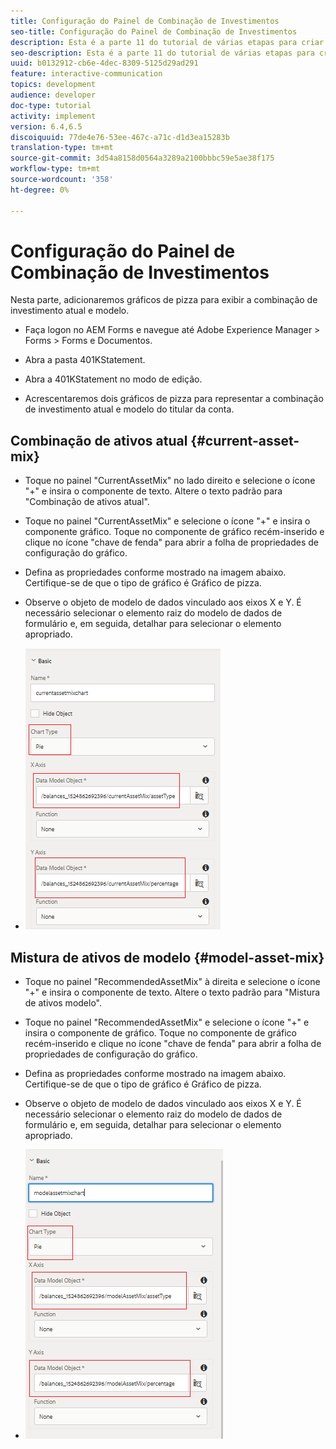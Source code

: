 ```yaml
---
title: Configuração do Painel de Combinação de Investimentos
seo-title: Configuração do Painel de Combinação de Investimentos
description: Esta é a parte 11 do tutorial de várias etapas para criar seu primeiro documento de comunicação interativo.Nesta parte, adicionaremos gráficos de pizza para exibir o mix de investimento atual e modelo.
seo-description: Esta é a parte 11 do tutorial de várias etapas para criar seu primeiro documento de comunicação interativo.Nesta parte, adicionaremos gráficos de pizza para exibir o mix de investimento atual e modelo.
uuid: b0132912-cb6e-4dec-8309-5125d29ad291
feature: interactive-communication
topics: development
audience: developer
doc-type: tutorial
activity: implement
version: 6.4,6.5
discoiquuid: 77de4e76-53ee-467c-a71c-d1d3ea15283b
translation-type: tm+mt
source-git-commit: 3d54a8158d0564a3289a2100bbbc59e5ae38f175
workflow-type: tm+mt
source-wordcount: '358'
ht-degree: 0%

---
```



# Configuração do Painel de Combinação de Investimentos

Nesta parte, adicionaremos gráficos de pizza para exibir a combinação de investimento atual e modelo.

* Faça logon no AEM Forms e navegue até Adobe Experience Manager > Forms > Forms e Documentos.

* Abra a pasta 401KStatement.

* Abra a 401KStatement no modo de edição.

* Acrescentaremos dois gráficos de pizza para representar a combinação de investimento atual e modelo do titular da conta.

## Combinação de ativos atual {#current-asset-mix}

* Toque no painel &quot;CurrentAssetMix&quot; no lado direito e selecione o ícone &quot;+&quot; e insira o componente de texto. Altere o texto padrão para &quot;Combinação de ativos atual&quot;.

* Toque no painel &quot;CurrentAssetMix&quot; e selecione o ícone &quot;+&quot; e insira o componente gráfico. Toque no componente de gráfico recém-inserido e clique no ícone &quot;chave de fenda&quot; para abrir a folha de propriedades de configuração do gráfico.

* Defina as propriedades conforme mostrado na imagem abaixo. Certifique-se de que o tipo de gráfico é Gráfico de pizza.

* Observe o objeto de modelo de dados vinculado aos eixos X e Y. É necessário selecionar o elemento raiz do modelo de dados de formulário e, em seguida, detalhar para selecionar o elemento apropriado.

* ![currentassetmix](assets/currentassetmixchart.png)

## Mistura de ativos de modelo {#model-asset-mix}

* Toque no painel &quot;RecommendedAssetMix&quot; à direita e selecione o ícone &quot;+&quot; e insira o componente de texto. Altere o texto padrão para &quot;Mistura de ativos modelo&quot;.

* Toque no painel &quot;RecommendedAssetMix&quot; e selecione o ícone &quot;+&quot; e insira o componente de gráfico. Toque no componente de gráfico recém-inserido e clique no ícone &quot;chave de fenda&quot; para abrir a folha de propriedades de configuração do gráfico.

* Defina as propriedades conforme mostrado na imagem abaixo. Certifique-se de que o tipo de gráfico é Gráfico de pizza.

* Observe o objeto de modelo de dados vinculado aos eixos X e Y. É necessário selecionar o elemento raiz do modelo de dados de formulário e, em seguida, detalhar para selecionar o elemento apropriado.

* ![assettype](assets/modelassettypechart.png)

